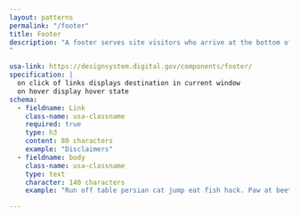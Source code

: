 ```yaml
---
layout: patterns
permalink: "/footer"
title: Footer
description: "A footer serves site visitors who arrive at the bottom of a page without finding what they want.
" 

usa-link: https://designsystem.digital.gov/components/footer/
specification: |
  on click of links displays destination in current window 
  on hover display hover state 
schema: 
  - fieldname: Link
    class-name: usa-classname
    required: true
    type: h3
    content: 80 characters
    example: "Disclaimers"
  - fieldname: body
    class-name: usa-classname
    type: text
    character: 140 characters
    example: "Run off table persian cat jump eat fish hack. Paw at beetle and eat it before it gets away demand"

---
```

<!--- if extra information is needed for this pattern, write here in Markdown. -->
<!--- to learn markdown format go to https://docs.github.com/en/github/writing-on-github/basic-writing-and-formatting-syntax -->


